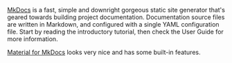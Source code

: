 [MkDocs](https://www.mkdocs.org/) is a fast, simple and downright gorgeous static site generator that's geared towards building project 
documentation. Documentation source files are written in Markdown, and configured with a single YAML configuration file.
Start by reading the introductory tutorial, then check the User Guide for more information.




[Material for MkDocs](https://squidfunk.github.io/mkdocs-material/) looks very nice and has some built-in features.





